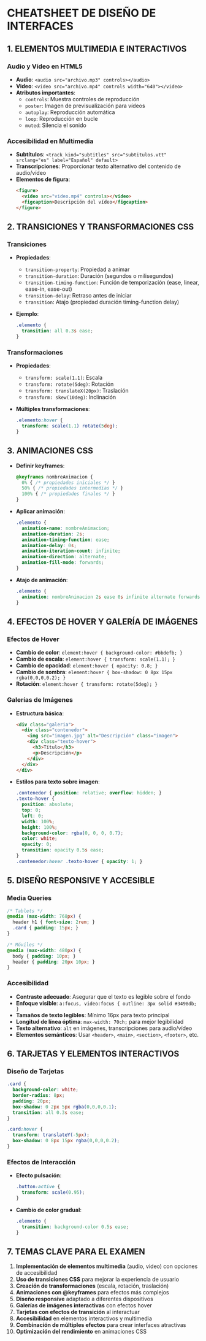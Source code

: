 # CHEATSHEET DE DISEÑO DE INTERFACES

## 1. ELEMENTOS MULTIMEDIA E INTERACTIVOS

### Audio y Vídeo en HTML5

- **Audio**: `<audio src="archivo.mp3" controls></audio>`
- **Video**: `<video src="archivo.mp4" controls width="640"></video>`
- **Atributos importantes**:
  - `controls`: Muestra controles de reproducción
  - `poster`: Imagen de previsualización para vídeos
  - `autoplay`: Reproducción automática
  - `loop`: Reproducción en bucle
  - `muted`: Silencia el sonido

### Accesibilidad en Multimedia

- **Subtítulos**: `<track kind="subtitles" src="subtitulos.vtt" srclang="es" label="Español" default>`
- **Transcripciones**: Proporcionar texto alternativo del contenido de audio/vídeo
- **Elementos de figura**:
  ```html
  <figure>
    <video src="video.mp4" controls></video>
    <figcaption>Descripción del vídeo</figcaption>
  </figure>
  ```

## 2. TRANSICIONES Y TRANSFORMACIONES CSS

### Transiciones

- **Propiedades**:
  - `transition-property`: Propiedad a animar
  - `transition-duration`: Duración (segundos o milisegundos)
  - `transition-timing-function`: Función de temporización (ease, linear, ease-in, ease-out)
  - `transition-delay`: Retraso antes de iniciar
  - `transition`: Atajo (propiedad duración timing-function delay)
  
- **Ejemplo**:
  ```css
  .elemento {
    transition: all 0.3s ease;
  }
  ```

### Transformaciones

- **Propiedades**:
  - `transform: scale(1.1)`: Escala
  - `transform: rotate(5deg)`: Rotación
  - `transform: translateX(20px)`: Traslación
  - `transform: skew(10deg)`: Inclinación
  
- **Múltiples transformaciones**:
  ```css
  .elemento:hover {
    transform: scale(1.1) rotate(5deg);
  }
  ```

## 3. ANIMACIONES CSS

- **Definir keyframes**:
  ```css
  @keyframes nombreAnimacion {
    0% { /* propiedades iniciales */ }
    50% { /* propiedades intermedias */ }
    100% { /* propiedades finales */ }
  }
  ```

- **Aplicar animación**:
  ```css
  .elemento {
    animation-name: nombreAnimacion;
    animation-duration: 2s;
    animation-timing-function: ease;
    animation-delay: 0s;
    animation-iteration-count: infinite;
    animation-direction: alternate;
    animation-fill-mode: forwards;
  }
  ```

- **Atajo de animación**:
  ```css
  .elemento {
    animation: nombreAnimacion 2s ease 0s infinite alternate forwards;
  }
  ```

## 4. EFECTOS DE HOVER Y GALERÍA DE IMÁGENES

### Efectos de Hover

- **Cambio de color**: `element:hover { background-color: #bbdefb; }`
- **Cambio de escala**: `element:hover { transform: scale(1.1); }`
- **Cambio de opacidad**: `element:hover { opacity: 0.8; }`
- **Cambio de sombra**: `element:hover { box-shadow: 0 8px 15px rgba(0,0,0,0.2); }`
- **Rotación**: `element:hover { transform: rotate(5deg); }`

### Galerías de Imágenes

- **Estructura básica**:
  ```html
  <div class="galeria">
    <div class="contenedor">
      <img src="imagen.jpg" alt="Descripción" class="imagen">
      <div class="texto-hover">
        <h3>Título</h3>
        <p>Descripción</p>
      </div>
    </div>
  </div>
  ```

- **Estilos para texto sobre imagen**:
  ```css
  .contenedor { position: relative; overflow: hidden; }
  .texto-hover {
    position: absolute;
    top: 0;
    left: 0;
    width: 100%;
    height: 100%;
    background-color: rgba(0, 0, 0, 0.7);
    color: white;
    opacity: 0;
    transition: opacity 0.5s ease;
  }
  .contenedor:hover .texto-hover { opacity: 1; }
  ```

## 5. DISEÑO RESPONSIVE Y ACCESIBLE

### Media Queries

```css
/* Tablets */
@media (max-width: 768px) {
  header h1 { font-size: 2rem; }
  .card { padding: 15px; }
}

/* Móviles */
@media (max-width: 480px) {
  body { padding: 10px; }
  header { padding: 20px 10px; }
}
```

### Accesibilidad

- **Contraste adecuado**: Asegurar que el texto es legible sobre el fondo
- **Enfoque visible**: `a:focus, video:focus { outline: 3px solid #3498db; }`
- **Tamaños de texto legibles**: Mínimo 16px para texto principal
- **Longitud de línea óptima**: `max-width: 70ch;` para mejor legibilidad
- **Texto alternativo**: `alt` en imágenes, transcripciones para audio/vídeo
- **Elementos semánticos**: Usar `<header>`, `<main>`, `<section>`, `<footer>`, etc.

## 6. TARJETAS Y ELEMENTOS INTERACTIVOS

### Diseño de Tarjetas

```css
.card {
  background-color: white;
  border-radius: 8px;
  padding: 20px;
  box-shadow: 0 2px 5px rgba(0,0,0,0.1);
  transition: all 0.3s ease;
}

.card:hover {
  transform: translateY(-5px);
  box-shadow: 0 8px 15px rgba(0,0,0,0.2);
}
```

### Efectos de Interacción

- **Efecto pulsación**:
  ```css
  .button:active {
    transform: scale(0.95);
  }
  ```

- **Cambio de color gradual**:
  ```css
  .elemento {
    transition: background-color 0.5s ease;
  }
  ```

## 7. TEMAS CLAVE PARA EL EXAMEN

1. **Implementación de elementos multimedia** (audio, video) con opciones de accesibilidad
2. **Uso de transiciones CSS** para mejorar la experiencia de usuario
3. **Creación de transformaciones** (escala, rotación, traslación)
4. **Animaciones con @keyframes** para efectos más complejos
5. **Diseño responsive** adaptado a diferentes dispositivos
6. **Galerías de imágenes interactivas** con efectos hover
7. **Tarjetas con efectos de transición** al interactuar
8. **Accesibilidad** en elementos interactivos y multimedia
9. **Combinación de múltiples efectos** para crear interfaces atractivas
10. **Optimización del rendimiento** en animaciones CSS
